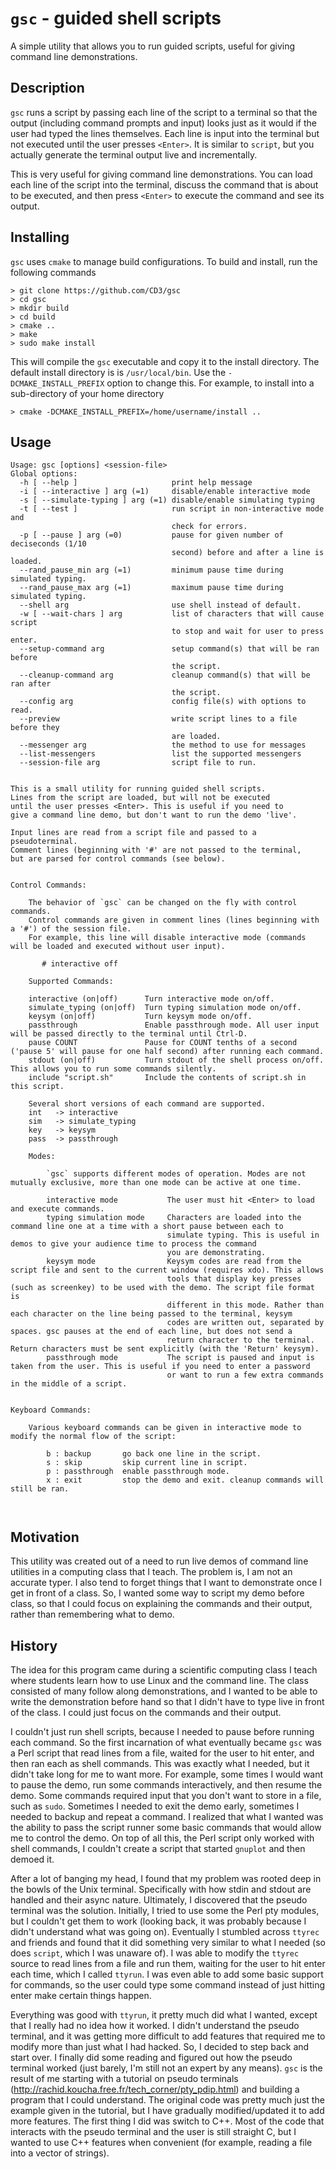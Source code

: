 # `gsc` - guided shell scripts

A simple utility that allows you to run guided scripts, useful for giving command line demonstrations.

## Description

`gsc` runs a script by passing each line of the script to a terminal so
that the output (including command prompts and input) looks just as it would if the user had typed the lines themselves.
Each line is input into the terminal but not executed until the user presses `<Enter>`. 
It is similar to `script`, but you actually generate the terminal output live and incrementally.

This is very useful for giving command line demonstrations. You can load each line of the script into the terminal, discuss the command that is about
to be executed, and then press `<Enter>` to execute the command and see its output.

## Installing

`gsc` uses `cmake` to manage build configurations. To build and install, run
the following commands

```
> git clone https://github.com/CD3/gsc
> cd gsc
> mkdir build
> cd build
> cmake ..
> make
> sudo make install
```

This will compile the `gsc` executable and copy it to the install directory. The
default install directory is is `/usr/local/bin`. Use the `-DCMAKE_INSTALL_PREFIX` option
to change this. For example, to install into a sub-directory of your home directory

```
> cmake -DCMAKE_INSTALL_PREFIX=/home/username/install ..
```


## Usage

```
Usage: gsc [options] <session-file>
Global options:
  -h [ --help ]                     print help message
  -i [ --interactive ] arg (=1)     disable/enable interactive mode
  -s [ --simulate-typing ] arg (=1) disable/enable simulating typing
  -t [ --test ]                     run script in non-interactive mode and 
                                    check for errors.
  -p [ --pause ] arg (=0)           pause for given number of deciseconds (1/10
                                    second) before and after a line is loaded.
  --rand_pause_min arg (=1)         minimum pause time during simulated typing.
  --rand_pause_max arg (=1)         maximum pause time during simulated typing.
  --shell arg                       use shell instead of default.
  -w [ --wait-chars ] arg           list of characters that will cause script 
                                    to stop and wait for user to press enter.
  --setup-command arg               setup command(s) that will be ran before 
                                    the script.
  --cleanup-command arg             cleanup command(s) that will be ran after 
                                    the script.
  --config arg                      config file(s) with options to read.
  --preview                         write script lines to a file before they 
                                    are loaded.
  --messenger arg                   the method to use for messages
  --list-messengers                 list the supported messengers
  --session-file arg                script file to run.


This is a small utility for running guided shell scripts.
Lines from the script are loaded, but will not be executed
until the user presses <Enter>. This is useful if you need to
give a command line demo, but don't want to run the demo 'live'.

Input lines are read from a script file and passed to a pseudoterminal.
Comment lines (beginning with '#' are not passed to the terminal,
but are parsed for control commands (see below).


Control Commands:

	The behavior of `gsc` can be changed on the fly with control commands.
	Control commands are given in comment lines (lines beginning with a '#') of the session file.
	For example, this line will disable interactive mode (commands will be loaded and executed without user input).

	   # interactive off

	Supported Commands:

	interactive (on|off)      Turn interactive mode on/off.
	simulate_typing (on|off)  Turn typing simulation mode on/off.
	keysym (on|off)           Turn keysym mode on/off.
	passthrough               Enable passthrough mode. All user input will be passed directly to the terminal until Ctrl-D.
	pause COUNT               Pause for COUNT tenths of a second ('pause 5' will pause for one half second) after running each command.
	stdout (on|off)           Turn stdout of the shell process on/off. This allows you to run some commands silently.
	include "script.sh"       Include the contents of script.sh in this script.

	Several short versions of each command are supported.
	int   -> interactive
	sim   -> simulate_typing
	key   -> keysym
	pass  -> passthrough

	Modes:

		`gsc` supports different modes of operation. Modes are not mutually exclusive, more than one mode can be active at one time.

		interactive mode           The user must hit <Enter> to load and execute commands.
		typing simulation mode     Characters are loaded into the command line one at a time with a short pause between each to
		                           simulate typing. This is useful in demos to give your audience time to process the command
		                           you are demonstrating.
		keysym mode                Keysym codes are read from the script file and sent to the current window (requires xdo). This allows
		                           tools that display key presses (such as screenkey) to be used with the demo. The script file format is
		                           different in this mode. Rather than each character on the line being passed to the terminal, keysym
		                           codes are written out, separated by spaces. gsc pauses at the end of each line, but does not send a 
		                           return character to the terminal. Return characters must be sent explicitly (with the 'Return' keysym).
		passthrough mode           The script is paused and input is taken from the user. This is useful if you need to enter a password
		                           or want to run a few extra commands in the middle of a script.


Keyboard Commands:

	Various keyboard commands can be given in interactive mode to modify the normal flow of the script:

		b : backup       go back one line in the script.
		s : skip         skip current line in script.
		p : passthrough  enable passthrough mode.
		x : exit         stop the demo and exit. cleanup commands will still be ran.



```

## Motivation

This utility was created out of a need to run live demos of command line utilities in a computing class that I teach. The problem is, I am not an accurate typer. I also
tend to forget things that I want to demonstrate once I get in front of a class. So, I wanted some way to script my demo before class, so that I could focus on explaining
the commands and their output, rather than remembering what to demo.

## History

The idea for this program came during a scientific computing class I teach where students learn how to use Linux and the command line.
The class consisted of many follow along demonstrations, and I wanted to be able to write the demonstration before hand so that I didn't have to type
live in front of the class. I could just focus on the commands and their output.

I couldn't just run shell scripts, because I needed to pause before running each command. So the first incarnation of what eventually became `gsc` was a Perl script
that read lines from a file, waited for the user to hit enter, and then ran each as shell commands. This was exactly what I needed, but it didn't take long for me to want
more. For example, some times I would want to pause the demo, run some commands interactively, and then resume the demo.
Some commands required input that you don't want to store in a file, such as `sudo`. Sometimes I needed to exit the demo early, sometimes I needed to backup and repeat a command.
I realized that what I wanted was the ability to pass the script runner some
basic commands that would allow me to control the demo. On top of all this, the
Perl script only worked with shell commands, I couldn't create a script that
started `gnuplot` and then demoed it.

After a lot of banging my head, I found that my problem was rooted deep in the bowls of the Unix terminal. Specifically with how stdin and stdout are handled and their async nature.
Ultimately, I discovered
that the pseudo terminal was the solution. Initially, I tried to use some the Perl pty modules, but I couldn't get them to work (looking back, it was probably because I didn't understand
what was going on). Eventually I stumbled across `ttyrec` and friends and found that it did something very similar to what I needed (so does `script`, which I was unaware of).
I was able to modify the `ttyrec` source to read lines from a file and run them, waiting for the user to hit enter each time, which I called `ttyrun`. I was even able to add some basic
support for commands, so the user could type some command instead of just hitting enter make certain things happen.

Everything was good with `ttyrun`, it pretty much did what I wanted, except that I really had no idea how it worked. I didn't understand the pseudo terminal, and it was getting more
difficult to add features that required me to modify more than just what I had hacked. So, I decided to step back and start over. I finally did some reading and figured out how the
pseudo terminal worked (just barely, I'm still not an expert by any means). `gsc` is the result of me starting with a tutorial on pseudo terminals
(http://rachid.koucha.free.fr/tech_corner/pty_pdip.html) and building a program that I could understand. The original code was pretty much just the example given in the tutorial, but
I have gradually modified/updated it to add more features. The first thing I did was switch to C++. Most of the code that interacts with the pseudo terminal and the user is still straight C, but
I wanted to use C++ features when convenient (for example, reading a file into a vector of strings).
